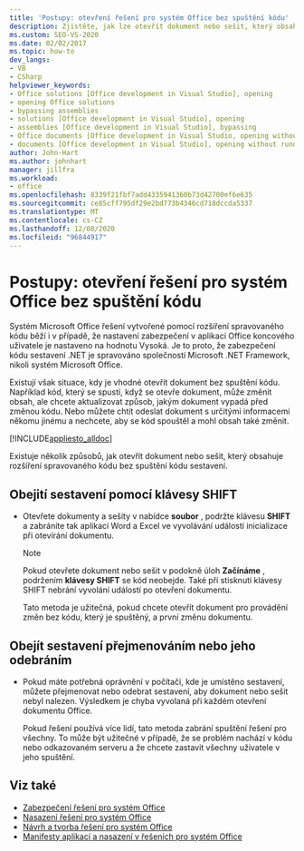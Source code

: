 ```yaml
---
title: 'Postupy: otevření řešení pro systém Office bez spuštění kódu'
description: Zjistěte, jak lze otevřít dokument nebo sešit, který obsahuje rozšíření spravovaného kódu bez spuštění kódu sestavení.
ms.custom: SEO-VS-2020
ms.date: 02/02/2017
ms.topic: how-to
dev_langs:
- VB
- CSharp
helpviewer_keywords:
- Office solutions [Office development in Visual Studio], opening
- opening Office solutions
- bypassing assemblies
- solutions [Office development in Visual Studio], opening
- assemblies [Office development in Visual Studio], bypassing
- Office documents [Office development in Visual Studio, opening without running code
- documents [Office development in Visual Studio], opening without running code
author: John-Hart
ms.author: johnhart
manager: jillfra
ms.workload:
- office
ms.openlocfilehash: 8339f21fbf7add4335941360b73d42700ef6e635
ms.sourcegitcommit: ce85cff795df29e2bd773b4346cd718dccda5337
ms.translationtype: MT
ms.contentlocale: cs-CZ
ms.lasthandoff: 12/08/2020
ms.locfileid: "96844917"
---
```

# <a name="how-to-open-office-solutions-without-running-code"></a>Postupy: otevření řešení pro systém Office bez spuštění kódu
  Systém Microsoft Office řešení vytvořené pomocí rozšíření spravovaného kódu běží i v případě, že nastavení zabezpečení v aplikaci Office koncového uživatele je nastaveno na hodnotu Vysoká. Je to proto, že zabezpečení kódu sestavení .NET je spravováno společností Microsoft .NET Framework, nikoli systém Microsoft Office.

 Existují však situace, kdy je vhodné otevřít dokument bez spuštění kódu. Například kód, který se spustí, když se otevře dokument, může změnit obsah, ale chcete aktualizovat způsob, jakým dokument vypadá před změnou kódu. Nebo můžete chtít odeslat dokument s určitými informacemi někomu jinému a nechcete, aby se kód spouštěl a mohl obsah také změnit.

 [!INCLUDE[appliesto_alldoc](../vsto/includes/appliesto-alldoc-md.md)]

 Existuje několik způsobů, jak otevřít dokument nebo sešit, který obsahuje rozšíření spravovaného kódu bez spuštění kódu sestavení.

## <a name="to-bypass-the-assembly-by-using-the-shift-key"></a>Obejití sestavení pomocí klávesy SHIFT

- Otevřete dokumenty a sešity v nabídce **soubor** , podržte klávesu **SHIFT** a zabráníte tak aplikaci Word a Excel ve vyvolávání událostí inicializace při otevírání dokumentu.

    > [!NOTE]
    > Pokud otevřete dokument nebo sešit v podokně úloh **Začínáme** , podržením **klávesy SHIFT** se kód neobejde. Také při stisknutí klávesy SHIFT nebrání vyvolání událostí po otevření dokumentu.

     Tato metoda je užitečná, pokud chcete otevřít dokument pro provádění změn bez kódu, který je spuštěný, a první změnu dokumentu.

## <a name="to-bypass-an-assembly-by-renaming-or-removing-it"></a>Obejít sestavení přejmenováním nebo jeho odebráním

- Pokud máte potřebná oprávnění v počítači, kde je umístěno sestavení, můžete přejmenovat nebo odebrat sestavení, aby dokument nebo sešit nebyl nalezen. Výsledkem je chyba vyvolaná při každém otevření dokumentu Office.

     Pokud řešení používá více lidí, tato metoda zabrání spuštění řešení pro všechny. To může být užitečné v případě, že se problém nachází v kódu nebo odkazovaném serveru a že chcete zastavit všechny uživatele v jeho spuštění.

## <a name="see-also"></a>Viz také
- [Zabezpečení řešení pro systém Office](../vsto/securing-office-solutions.md)
- [Nasazení řešení pro systém Office](../vsto/deploying-an-office-solution.md)
- [Návrh a tvorba řešení pro systém Office](../vsto/designing-and-creating-office-solutions.md)
- [Manifesty aplikací a nasazení v řešeních pro systém Office](../vsto/application-and-deployment-manifests-in-office-solutions.md)

